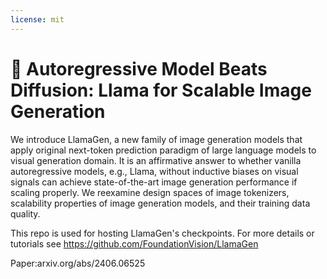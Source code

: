```yaml
---
license: mit
---
```


# 🌿 Autoregressive Model Beats Diffusion: Llama for Scalable Image Generation


We introduce LlamaGen, a new family of image generation models that apply original next-token prediction paradigm of large language models to visual generation domain. It is an affirmative answer to whether vanilla autoregressive models, e.g., Llama, without inductive biases on visual signals can achieve state-of-the-art image generation performance if scaling properly. We reexamine design spaces of image tokenizers, scalability properties of image generation models, and their training data quality.

This repo is used for hosting LlamaGen's checkpoints. For more details or tutorials see https://github.com/FoundationVision/LlamaGen

Paper:arxiv.org/abs/2406.06525